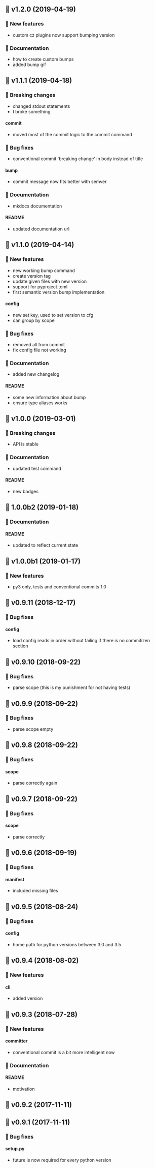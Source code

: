 ## 🚀 v1.2.0 (2019-04-19)

### 💫 New features

- custom cz plugins now support bumping version

### 📖 Documentation

- how to create custom bumps
- added bump gif

## 🚀 v1.1.1 (2019-04-18)

### 🚨 Breaking changes

- changed stdout statements
- I broke something

#### commit

- moved most of the commit logic to the commit command

### 🐛 Bug fixes

- conventional commit 'breaking change' in body instead of title

#### bump

- commit message now fits better with semver

### 📖 Documentation

- mkdocs documentation

#### README

- updated documentation url

## 🚀 v1.1.0 (2019-04-14)

### 💫 New features

- new working bump command
- create version tag
- update given files with new version
- support for pyproject.toml
- first semantic version bump implementation

#### config

- new set key, used to set version to cfg
- can group by scope

### 🐛 Bug fixes

- removed all from commit
- fix config file not working

### 📖 Documentation

- added new changelog

#### README

- some new information about bump
- ensure type aliases works

## 🚀 v1.0.0 (2019-03-01)

### 🚨 Breaking changes

- API is stable

### 📖 Documentation

- updated test command

#### README

- new badges

## 🚀 1.0.0b2 (2019-01-18)

### 📖 Documentation

#### README

- updated to reflect current state

## 🚀 v1.0.0b1 (2019-01-17)

### 💫 New features

- py3 only, tests and conventional commits 1.0

## 🚀 v0.9.11 (2018-12-17)

### 🐛 Bug fixes

#### config

- load config reads in order without failing if there is no commitizen section

## 🚀 v0.9.10 (2018-09-22)

### 🐛 Bug fixes

- parse scope (this is my punishment for not having tests)

## 🚀 v0.9.9 (2018-09-22)

### 🐛 Bug fixes

- parse scope empty

## 🚀 v0.9.8 (2018-09-22)

### 🐛 Bug fixes

#### scope

- parse correctly again

## 🚀 v0.9.7 (2018-09-22)

### 🐛 Bug fixes

#### scope

- parse correctly

## 🚀 v0.9.6 (2018-09-19)

### 🐛 Bug fixes

#### manifest

- included missing files

## 🚀 v0.9.5 (2018-08-24)

### 🐛 Bug fixes

#### config

- home path for python versions between 3.0 and 3.5

## 🚀 v0.9.4 (2018-08-02)

### 💫 New features

#### cli

- added version

## 🚀 v0.9.3 (2018-07-28)

### 💫 New features

#### committer

- conventional commit is a bit more intelligent now

### 📖 Documentation

#### README

- motivation

## 🚀 v0.9.2 (2017-11-11)

## 🚀 v0.9.1 (2017-11-11)

### 🐛 Bug fixes

#### setup.py

- future is now required for every python version

<!-- End of file -->
